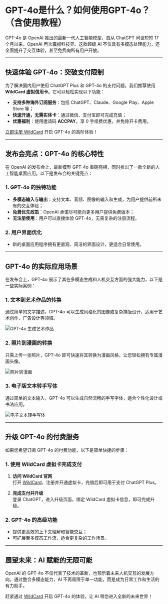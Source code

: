 # GPT-4o是什么？如何使用GPT-4o？（含使用教程）

GPT-4o 是 OpenAI 推出的最新一代人工智能模型，自从 ChatGPT 问世短短 17 个月以来，OpenAI 再次震撼科技界。这款超级 AI 不仅具有多模态处理能力，还全面提升了交互体验，甚至免费向所有用户开放。

---

## **快速体验 GPT-4o：突破支付限制**

为了解决国内用户使用 ChatGPT Plus 和 GPT-4o 的支付问题，我们推荐使用 **WildCard 虚拟信用卡**。它可以轻松实现以下功能：
- **支持多种海外订阅服务**：包括 ChatGPT、Claude、Google Play、Apple Store 等；
- **快速开通，无需实体卡**：通过微信、支付宝即可完成充值；
- **优惠福利**：使用邀请码 **ACCPAY**，享 0 手续费优惠，并免除开卡费用。

[立即注册 WildCard](https://bit.ly/bewildcard) 开启 GPT-4o 的高阶体验！

---

## **发布会亮点：GPT-4o 的核心特性**

在 OpenAI 的发布会上，最新模型 GPT-4o 重磅亮相，同时推出了一款全新的人工智能桌面应用。以下是发布会的关键亮点：

### **1. GPT-4o 的独特功能**
- **多模态输入与输出**：支持文本、音频、图像的输入和生成，为用户提供前所未有的交互体验；
- **免费优先政策**：OpenAI 承诺尽可能向更多用户提供免费版本；
- **无注册使用**：用户可以直接体验 GPT-4o，无需复杂的注册流程。

### **2. 用户界面优化**
- 新的桌面应用程序拥有更直观、简洁的界面设计，更适合日常使用。

---

## **GPT-4o 的实际应用场景**

在发布会上，GPT-4o 展示了其在多模态生成和人机交互方面的强大能力，以下是一些实际案例：

### **1. 文本到艺术作品的转换**
通过简单的文字描述，GPT-4o 可以生成风格化的图像或复杂排版设计，适用于艺术创作、广告设计等领域。

![GPT-4o 生成艺术作品](https://gcore.jsdelivr.net/gh/JiangEthan/picgo/img/gpt4o/gpt-4o-free_3.webp)

### **2. 照片到漫画的转换**
只需上传一张照片，GPT-4o 即可快速将其转换为漫画风格，让您轻松拥有专属漫画头像。

![照片转漫画](https://gcore.jsdelivr.net/gh/JiangEthan/picgo/img/gpt4o/gpt-4o-free_6.webp)

### **3. 电子版文本转手写体**
通过简单的文本输入，GPT-4o 可以生成自然流畅的手写字体，适合个性化设计或书法应用。

![电子文本转手写体](https://gcore.jsdelivr.net/gh/JiangEthan/picgo/img/gpt4o/gpt-4o-free_7.webp)

---

## **升级 GPT-4o 的付费服务**

如果您希望订阅 GPT-4o 的付费功能，以下是简单快捷的步骤：

### **1. 使用 WildCard 虚拟卡完成支付**
1. **访问 WildCard 官网**  
   打开 [WildCard](https://bit.ly/bewildcard)，注册并开通虚拟卡，充值后即可用于支付 ChatGPT Plus。

2. **完成支付并升级**  
   登录 ChatGPT，进入升级页面，绑定 WildCard 虚拟卡信息，即可完成升级。

### **2. GPT-4o 的高级功能**
- 提供更高效的上下文理解和智能交互；
- 可扩展至多模态工作流，适合更复杂的工作场景。

---

## **展望未来：AI 赋能的无限可能**

OpenAI 的 GPT-4o 不仅代表了技术的革新，也预示着未来人机交互的发展方向。通过整合多模态能力，AI 不再局限于单一功能，而是成为日常工作和生活的有力助手。

赶紧通过 [WildCard](https://bit.ly/bewildcard) 开启 GPT-4o 的体验，让 AI 带您进入全新的未来世界！
